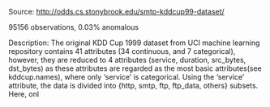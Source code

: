 Source: 
http://odds.cs.stonybrook.edu/smtp-kddcup99-dataset/

95156 observations, 0.03% anomalous

Description:
The original KDD Cup 1999 dataset from UCI machine learning repository contains 41 attributes (34 continuous, and 7 categorical), however, they are reduced to 4 attributes (service, duration, src_bytes, dst_bytes) as these attributes are regarded as the most basic attributes(see kddcup.names), where only ‘service’ is categorical. Using the ‘service’ attribute, the data is divided into {http, smtp, ftp, ftp_data, others} subsets. Here, onl